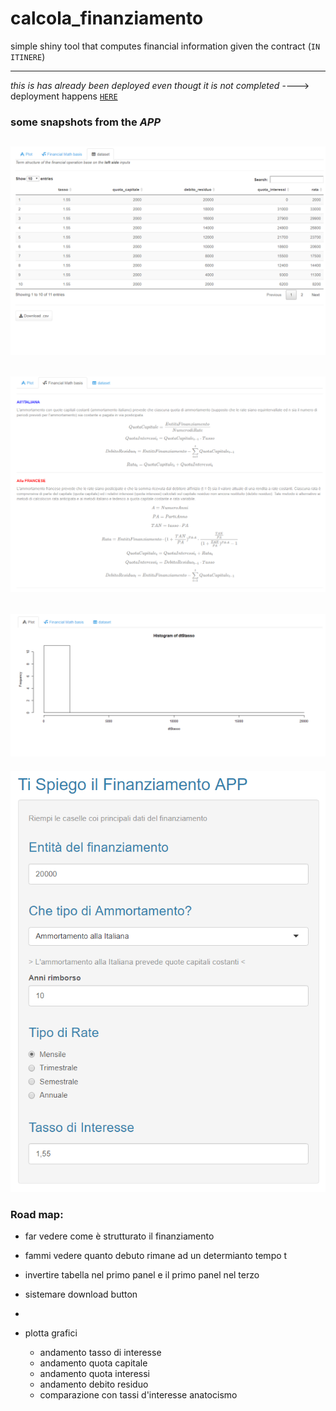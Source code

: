 # calcola_finanziamento
simple shiny tool that computes financial information given the contract (`IN ITINERE`)

---

_this is has already been deployed even thougt it is not completed_
----> deployment happens [`HERE`](http://niccolosalvini.shinyapps.io/calcola_finanziamento)

### some snapshots from the _APP_

![img1](snaps/img1.PNG)
---
![img1](snaps/img2.PNG)
---
![img1](snaps/img3.PNG)
---
![img1](snaps/img4.PNG)





### Road map:

  - far vedere come è strutturato il finanziamento
  - fammi vedere quanto debuto rimane ad un determianto tempo t
  - invertire tabella nel primo panel e il primo panel nel terzo
  - sistemare download button
  - 
  
- plotta grafici
  - andamento tasso di interesse
  - andamento quota capitale
  - andamento quota interessi 
  - andamento debito residuo 
  - comparazione con tassi d'interesse anatocismo 